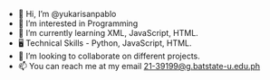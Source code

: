 - 👋 Hi, I’m @yukarisanpablo
- 👀 I’m interested in Programming 
- 🌱 I’m currently learning XML, JavaScript, HTML.
- 🖥️ Technical Skills - Python, JavaScript, HTML. 
- 💞️ I’m looking to collaborate on different projects. 
- 📫 You can reach me at my email 21-39199@g.batstate-u.edu.ph 

<!---
yukarisanpablo/yukarisanpablo is a ✨ special ✨ repository because its `README.md` (this file) appears on your GitHub profile.
You can click the Preview link to take a look at your changes.
--->
